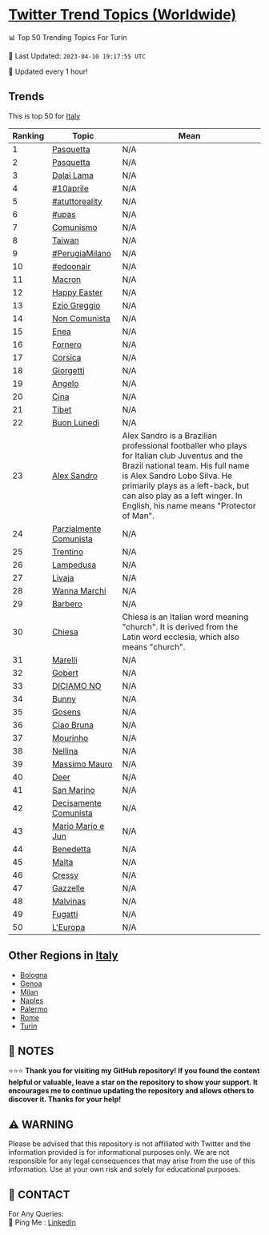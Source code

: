 [Twitter Trend Topics (Worldwide)](https://github.com/ErcinDedeoglu/Twitter-Trend-Topics)
==========


📊 Top 50 Trending Topics For Turin

📆 Last Updated: `2023-04-10 19:17:55 UTC`

🔧 Updated every 1 hour!


## Trends

This is top 50 for [Italy](</Italy>)

| Ranking | Topic | Mean |
| ------- | ------------ | ------------ |
| 1 | [Pasquetta](http://twitter.com/search?q=Pasquetta) | N/A |
| 2 | [Pasquetta](http://twitter.com/search?q=Pasquetta) | N/A |
| 3 | [Dalai Lama](http://twitter.com/search?q=Dalai+Lama) | N/A |
| 4 | [#10aprile](http://twitter.com/search?q=%2310aprile) | N/A |
| 5 | [#atuttoreality](http://twitter.com/search?q=%23atuttoreality) | N/A |
| 6 | [#upas](http://twitter.com/search?q=%23upas) | N/A |
| 7 | [Comunismo](http://twitter.com/search?q=Comunismo) | N/A |
| 8 | [Taiwan](http://twitter.com/search?q=Taiwan) | N/A |
| 9 | [#PerugiaMilano](http://twitter.com/search?q=%23PerugiaMilano) | N/A |
| 10 | [#edoonair](http://twitter.com/search?q=%23edoonair) | N/A |
| 11 | [Macron](http://twitter.com/search?q=Macron) | N/A |
| 12 | [Happy Easter](http://twitter.com/search?q=Happy+Easter) | N/A |
| 13 | [Ezio Greggio](http://twitter.com/search?q=Ezio+Greggio) | N/A |
| 14 | [Non Comunista](http://twitter.com/search?q=Non+Comunista) | N/A |
| 15 | [Enea](http://twitter.com/search?q=Enea) | N/A |
| 16 | [Fornero](http://twitter.com/search?q=Fornero) | N/A |
| 17 | [Corsica](http://twitter.com/search?q=Corsica) | N/A |
| 18 | [Giorgetti](http://twitter.com/search?q=Giorgetti) | N/A |
| 19 | [Angelo](http://twitter.com/search?q=Angelo) | N/A |
| 20 | [Cina](http://twitter.com/search?q=Cina) | N/A |
| 21 | [Tibet](http://twitter.com/search?q=Tibet) | N/A |
| 22 | [Buon Lunedì](http://twitter.com/search?q=Buon+Luned%c3%ac) | N/A |
| 23 | [Alex Sandro](http://twitter.com/search?q=Alex+Sandro) | Alex Sandro is a Brazilian professional footballer who plays for Italian club Juventus and the Brazil national team. His full name is Alex Sandro Lobo Silva. He primarily plays as a left-back, but can also play as a left winger. In English, his name means "Protector of Man". |
| 24 | [Parzialmente Comunista](http://twitter.com/search?q=Parzialmente+Comunista) | N/A |
| 25 | [Trentino](http://twitter.com/search?q=Trentino) | N/A |
| 26 | [Lampedusa](http://twitter.com/search?q=Lampedusa) | N/A |
| 27 | [Livaja](http://twitter.com/search?q=Livaja) | N/A |
| 28 | [Wanna Marchi](http://twitter.com/search?q=Wanna+Marchi) | N/A |
| 29 | [Barbero](http://twitter.com/search?q=Barbero) | N/A |
| 30 | [Chiesa](http://twitter.com/search?q=Chiesa) | Chiesa is an Italian word meaning "church". It is derived from the Latin word ecclesia, which also means "church". |
| 31 | [Marelli](http://twitter.com/search?q=Marelli) | N/A |
| 32 | [Gobert](http://twitter.com/search?q=Gobert) | N/A |
| 33 | [DICIAMO NO](http://twitter.com/search?q=DICIAMO+NO) | N/A |
| 34 | [Bunny](http://twitter.com/search?q=Bunny) | N/A |
| 35 | [Gosens](http://twitter.com/search?q=Gosens) | N/A |
| 36 | [Ciao Bruna](http://twitter.com/search?q=Ciao+Bruna) | N/A |
| 37 | [Mourinho](http://twitter.com/search?q=Mourinho) | N/A |
| 38 | [Nellina](http://twitter.com/search?q=Nellina) | N/A |
| 39 | [Massimo Mauro](http://twitter.com/search?q=Massimo+Mauro) | N/A |
| 40 | [Deer](http://twitter.com/search?q=Deer) | N/A |
| 41 | [San Marino](http://twitter.com/search?q=San+Marino) | N/A |
| 42 | [Decisamente Comunista](http://twitter.com/search?q=Decisamente+Comunista) | N/A |
| 43 | [Mario Mario e Jun](http://twitter.com/search?q=Mario+Mario+e+Jun) | N/A |
| 44 | [Benedetta](http://twitter.com/search?q=Benedetta) | N/A |
| 45 | [Malta](http://twitter.com/search?q=Malta) | N/A |
| 46 | [Cressy](http://twitter.com/search?q=Cressy) | N/A |
| 47 | [Gazzelle](http://twitter.com/search?q=Gazzelle) | N/A |
| 48 | [Malvinas](http://twitter.com/search?q=Malvinas) | N/A |
| 49 | [Fugatti](http://twitter.com/search?q=Fugatti) | N/A |
| 50 | [L'Europa](http://twitter.com/search?q=L%27Europa) | N/A |



## Other Regions in [Italy](</Italy>)

* [Bologna](</Italy/Bologna.md>)
* [Genoa](</Italy/Genoa.md>)
* [Milan](</Italy/Milan.md>)
* [Naples](</Italy/Naples.md>)
* [Palermo](</Italy/Palermo.md>)
* [Rome](</Italy/Rome.md>)
* [Turin](</Italy/Turin.md>)



## 📝 NOTES

⭐⭐⭐ **Thank you for visiting my GitHub repository! If you found the content helpful or valuable, leave a star on the repository to show your support. It encourages me to continue updating the repository and allows others to discover it. Thanks for your help!**


## ⚠️ WARNING

Please be advised that this repository is not affiliated with Twitter and the information provided is for informational purposes only. We are not responsible for any legal consequences that may arise from the use of this information. Use at your own risk and solely for educational purposes.


## 📨 CONTACT

 For Any Queries:  
            🏓 Ping Me : [LinkedIn](https://www.linkedin.com/in/ercindedeoglu/)
